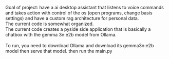 Goal of project: have a ai desktop assistant that listens to voice commands and takes action with control of the os (open programs, change basis settings) and have a custom rag architecture for personal data. <br>
The current code is somewhat organized. <br>
The current code creates a pyside side application that is basically a chatbox with the gemma 3n:e2b model from Ollama. <br><br>
To run, you need to download Ollama and download its gemma3n:e2b model then serve that model. then run the main.py
